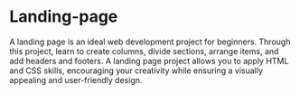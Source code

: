 # Landing-page
A landing page is an ideal web development project for beginners.
Through this project,  learn to create columns, divide
sections, arrange items, and add headers and footers. A landing page project allows you to apply HTML and CSS skills,
encouraging your creativity while ensuring a visually appealing and user-friendly design.
